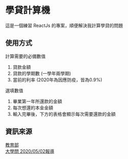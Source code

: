 # 學貸計算機

這是一個練習 ReactJs 的專案，順便解決我計算學貸的問題


## 使用方式

計算需要的必備數值

1. 貸款金額
2. 貸款的學期數 (一學年兩學期)
3. 當前的利率 (2020年為因應防疫，皆為0.9%)


選填數值

1. 畢業第一年所還款的金額
2. 每次想還的本金金額
3. 輸入完畢後，下方的表格會顯示每次需要還款的金額


## 資訊來源

 [教育部](https://cpd.moe.gov.tw/articleInfo.php?id=3106) <br/>
 [大學問 2020/05/02報導](https://www.unews.com.tw/News/Info/3515) 
